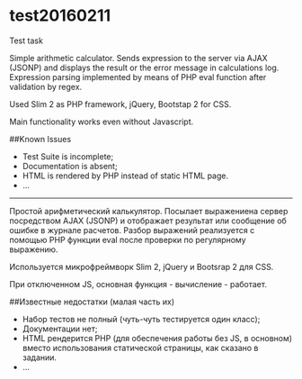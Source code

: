 # test20160211
Test task

Simple arithmetic calculator. Sends expression to the server via AJAX (JSONP) and displays the result or the error message in calculations log.
Expression parsing implemented by means of PHP eval function after validation by regex.

Used Slim 2 as PHP framework, jQuery, Bootstap 2 for CSS.

Main functionality works even without Javascript.


##Known Issues
 - Test Suite is incomplete;
  - Documentation is absent;
 - HTML is rendered by PHP instead of static HTML page.
 - ...

---
Простой арифметический калькулятор. Посылает выражениена сервер посредством AJAX (JSONP) и отображает результат или сообщение об ошибке в журнале расчетов.
Разбор выражений реализуется с помощью PHP функции eval после проверки по регулярному выражению. 

Используется микрофреймворк Slim 2, jQuery и Bootsrap 2 для CSS.

При отключенном JS, основная функция - вычисление - работает.

##Известные недостатки (малая часть их)
 - Набор тестов не полный (чуть-чуть тестируется один класс);
 - Документации нет;
 - HTML рендерится PHP (для обеспечения работы без JS, в основном) вместо использования статической страницы, как сказано в задании.
 - ...
